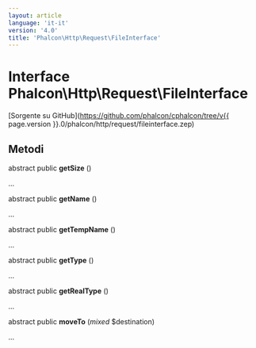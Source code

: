 ```yaml
---
layout: article
language: 'it-it'
version: '4.0'
title: 'Phalcon\Http\Request\FileInterface'
---
```

# Interface **Phalcon\Http\Request\FileInterface**

[Sorgente su GitHub](https://github.com/phalcon/cphalcon/tree/v{{ page.version }}.0/phalcon/http/request/fileinterface.zep)

## Metodi

abstract public **getSize** ()

...

abstract public **getName** ()

...

abstract public **getTempName** ()

...

abstract public **getType** ()

...

abstract public **getRealType** ()

...

abstract public **moveTo** (*mixed* $destination)

...